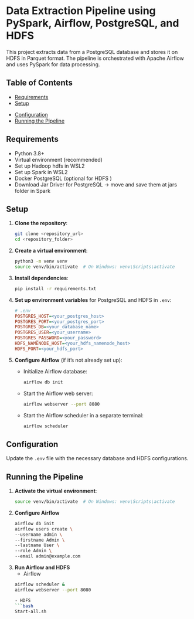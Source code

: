 # Data Extraction Pipeline using PySpark, Airflow, PostgreSQL, and HDFS

This project extracts data from a PostgreSQL database and stores it on HDFS in Parquet format. The pipeline is orchestrated with Apache Airflow and uses PySpark for data processing.

## Table of Contents
- [Requirements](#requirements)
- [Setup](#setup)
<!-- - [Project Structure](#project-structure) -->
- [Configuration](#configuration)
- [Running the Pipeline](#running-the-pipeline)

## Requirements
- Python 3.8+
- Virtual environment (recommended)
- Set up Hadoop hdfs in WSL2
- Set up Spark in WSL2
- Docker PostgreSQL (optional for HDFS )
- Download Jar Driver for PostgreSQL -> move and save them at jars folder in Spark

## Setup

1. **Clone the repository**:
    ```bash
    git clone <repository_url>
    cd <repository_folder>
    ```

2. **Create a virtual environment**:
    ```bash
    python3 -m venv venv
    source venv/bin/activate  # On Windows: venv\Scripts\activate
    ```

3. **Install dependencies**:
    ```bash
    pip install -r requirements.txt
    ```

4. **Set up environment variables** for PostgreSQL and HDFS in `.env`:
    ```ini
    # .env
    POSTGRES_HOST=<your_postgres_host>
    POSTGRES_PORT=<your_postgres_port>
    POSTGRES_DB=<your_database_name>
    POSTGRES_USER=<your_username>
    POSTGRES_PASSWORD=<your_password>
    HDFS_NAMENODE_HOST=<your_hdfs_namenode_host>
    HDFS_PORT=<your_hdfs_port>
    ```

5. **Configure Airflow** (if it’s not already set up):
    - Initialize Airflow database:
      ```bash
      airflow db init
      ```
    - Start the Airflow web server:
      ```bash
      airflow webserver --port 8080
      ```
    - Start the Airflow scheduler in a separate terminal:
      ```bash
      airflow scheduler
      ```

<!-- ## Project Structure

project_folder/ 
├── dags/ # Folder containing Airflow DAGs 
├── scripts/ # PySpark scripts for data processing 
│ └── extract_data.py 
├── .env # Environment variables 
├── README.md 
└── requirements.txt # Python dependencies -->

## Configuration

Update the `.env` file with the necessary database and HDFS configurations.

## Running the Pipeline

1. **Activate the virtual environment**:
   ```bash
   source venv/bin/activate  # On Windows: venv\Scripts\activate
2. **Configure Airflow**
    ```bash
    airflow db init
    airflow users create \
    --username admin \
    --firstname Admin \
    --lastname User \
    --role Admin \
    --email admin@example.com
3. **Run Airflow and HDFS**
    - Airflow
    ```bash
    airflow scheduler &
    airflow webserver --port 8080

    - HDFS
    ```bash
    Start-all.sh
